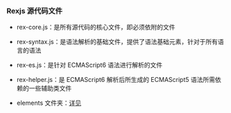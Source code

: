 ### Rexjs 源代码文件

- rex-core.js：是所有源代码的核心文件，即必须依附的文件

- rex-syntax.js：是语法解析的基础文件，提供了语法基础元素，针对于所有语言的语法

- rex-es.js：是针对 ECMAScript6 语法进行解析的文件

- rex-helper.js：是 ECMAScript6 解析后所生成的 ECMAScript5 语法所需依赖的一些辅助类文件

- elements 文件夹：[详见](elements/ReadMe.md)